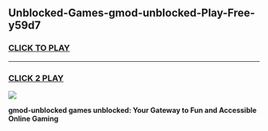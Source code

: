 
## Unblocked-Games-gmod-unblocked-Play-Free-y59d7
<h3>
<a href="https://premium76.site?title=gmod-unblocked&ref=18A1">CLICK TO PLAY</a></h3>
<hr>

<h3>
<a href="https://premium76.site?title=gmod-unblocked&ref=18A1">CLICK 2 PLAY</a>
  
</h3>

<a href="https://premium76.site?title=gmod-unblocked&ref=18A1"><img src="https://clearcache.store/games.png"></a>


**gmod-unblocked games unblocked: Your Gateway to Fun and Accessible Online Gaming**
